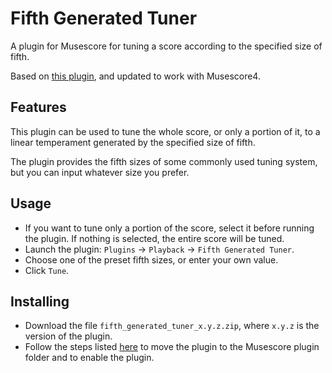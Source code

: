 # Fifth Generated Tuner
A plugin for Musescore for tuning a score according to the specified size of fifth.

Based on [this plugin](https://musescore.org/en/project/fifths-based-tuning), and updated to work with Musescore4.

## Features
This plugin can be used to tune the whole score, or only a portion of it, to a linear temperament generated by the specified size of fifth.

The plugin provides the fifth sizes of some commonly used tuning system, but you can input whatever size you prefer.

## Usage
- If you want to tune only a portion of the score, select it before running the plugin. If nothing is selected, the entire score will be tuned.
- Launch the plugin: `Plugins` → `Playback` → `Fifth Generated Tuner`.
- Choose one of the preset fifth sizes, or enter your own value.
- Click `Tune`.

## Installing
- Download the file <code>fifth_generated_tuner_x.y.z.zip</code>, where <code>x.y.z</code> is the version of the plugin.
- Follow the steps listed [here](https://musescore.org/en/handbook/4/plugins) to move the plugin to the Musescore plugin folder and to enable the plugin.
